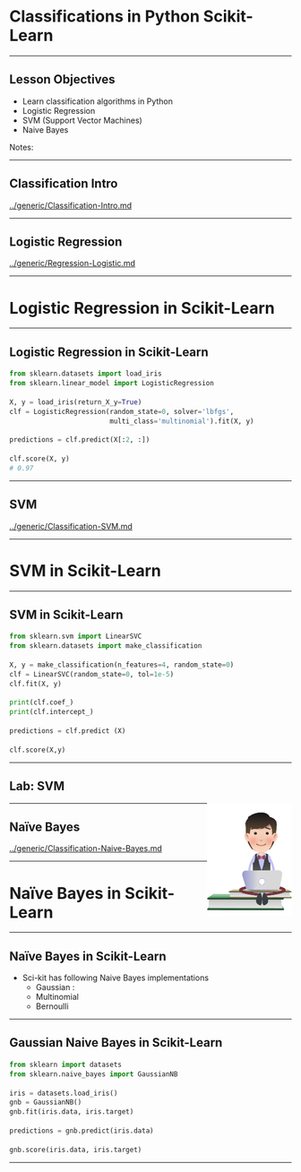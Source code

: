 # Classifications in Python Scikit-Learn

---


## Lesson Objectives

 * Learn classification algorithms in Python
 * Logistic Regression
 * SVM (Support Vector Machines)
 * Naive Bayes

Notes:

---

## Classification Intro

[../generic/Classification-Intro.md](../generic/Classification-Intro.md)

---

## Logistic Regression

[../generic/Regression-Logistic.md](../generic/Regression-Logistic.md)


---

# Logistic Regression in Scikit-Learn

---

## Logistic Regression in Scikit-Learn

```python
from sklearn.datasets import load_iris
from sklearn.linear_model import LogisticRegression

X, y = load_iris(return_X_y=True)
clf = LogisticRegression(random_state=0, solver='lbfgs',
                         multi_class='multinomial').fit(X, y)

predictions = clf.predict(X[:2, :])

clf.score(X, y)
# 0.97

```

---

## SVM

[../generic/Classification-SVM.md](../generic/Classification-SVM.md)

---

# SVM in Scikit-Learn

---
## SVM in Scikit-Learn

```python
from sklearn.svm import LinearSVC
from sklearn.datasets import make_classification

X, y = make_classification(n_features=4, random_state=0)
clf = LinearSVC(random_state=0, tol=1e-5)
clf.fit(X, y)

print(clf.coef_)
print(clf.intercept_)

predictions = clf.predict (X)

clf.score(X,y)

```

---

## Lab: SVM


<img src="../../assets/images/icons/individual-labs.png" style="width:30%;float:right;"/><!-- {"left" : 6.45, "top" : 1.39, "height" : 4.36, "width" : 3.27} -->


---


## Naïve Bayes

[../generic/Classification-Naive-Bayes.md](../generic/Classification-Naive-Bayes.md)

---

# Naïve Bayes in Scikit-Learn

---

## Naïve Bayes in Scikit-Learn

* Sci-kit has following Naive Bayes implementations
    - Gaussian :
    - Multinomial
    - Bernoulli

---

## Gaussian Naive Bayes in Scikit-Learn

```python
from sklearn import datasets
from sklearn.naive_bayes import GaussianNB

iris = datasets.load_iris()
gnb = GaussianNB()
gnb.fit(iris.data, iris.target)

predictions = gnb.predict(iris.data)

gnb.score(iris.data, iris.target)

```

---
